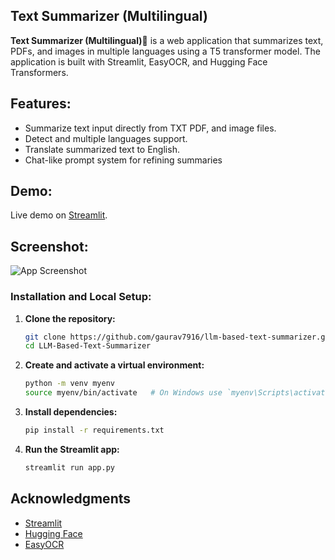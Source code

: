 ## Text Summarizer (Multilingual)

**Text Summarizer (Multilingual)📝** is a web application that summarizes text, PDFs, and images in multiple languages using a T5 transformer model. The application is built with Streamlit, EasyOCR, and Hugging Face Transformers.

## Features:

- Summarize text input directly from TXT PDF, and image files.
- Detect and multiple languages support.
- Translate summarized text to English.
- Chat-like prompt system for refining summaries

## Demo:

Live demo on [Streamlit](https://textsummarizer-based-on-llm.streamlit.app/).

## Screenshot:

![App Screenshot](https://github.com/gaurav7916/text_summarizer/screenshot_textsummarizer.png)

### Installation and Local Setup:

1. **Clone the repository:**

   ```sh
   git clone https://github.com/gaurav7916/llm-based-text-summarizer.git
   cd LLM-Based-Text-Summarizer
   ```

2. **Create and activate a virtual environment:**

   ```sh
   python -m venv myenv
   source myenv/bin/activate   # On Windows use `myenv\Scripts\activate`
   ```

3. **Install dependencies:**

   ```sh
   pip install -r requirements.txt
   ```

4. **Run the Streamlit app:**

   ```sh
   streamlit run app.py
   ```


## Acknowledgments

- [Streamlit](https://streamlit.io)
- [Hugging Face](https://huggingface.co)
- [EasyOCR](https://github.com/JaidedAI/EasyOCR)
